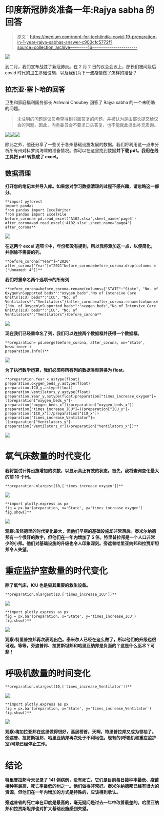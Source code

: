 # 印度新冠肺炎准备一年:Rajya sabha 的回答

> 原文：<https://medium.com/nerd-for-tech/india-covid-19-preparation-in-1-year-rajya-sabhas-answer-c903cfc5772f?source=collection_archive---------16----------------------->

![](img/e98f7deb1a6d790fbfa84cb72af01245.png)

到二月，我们宣布战胜了新冠肺炎。在 2 月 2 日的议会会议上，部长们被问及后 covid 时代的卫生基础设施，以及我们为下一波疫情做了怎样的准备？

## 拉杰亚·塞卜哈的回答

卫生和家庭福利国务部长 Ashwini Choubey 回答了 Rajya sabha 的一个未明确的问题。

> 未注明的问题是议员希望得到书面答复的问题，并被认为是由部长提交给议会的问题。因此，内务委员会不要求口头答复，也不能就此提出补充质询。

![](img/5e2c73e9b318d92be25bd56d5dc3c873.png)![](img/2b8482a2bd54b6997b182a61a9de0342.png)![](img/00fe35d06ba676429b0777e485cca50a.png)

除此之外，他还分享了一些关于各州基础设施发展的数据。我们将利用这一点来分析所有州对科罗纳海啸的准备情况。你可以在这里找到数据[](https://pqars.nic.in/annex/253/A102.pdf)****并下载 pdf。我用在线工具把 pdf 转换成了 excel。****

## ****数据清理****

****打开您的笔记本并导入库。如果您对学习数据清理的过程不感兴趣，请忽略这一部分。****

```
**import pyforest
import pandas
from pandas import ExcelWriter
from pandas import ExcelFile
before_corona= pd.read_excel('A102.xlsx',sheet_name='page3')
after_corona=pd.read_excel('A102.xlsx',sheet_name='page4')
after_corona**
```

****![](img/cc66562475d1ea0c30bbde38466b4ab1.png)****

****在这两个 excel 选项卡中，年份都没有提到，所以我将添加这一点，以便简化，并删除不需要的列。****

```
**before_corona["Year"]="2020"
after_corona["Year"]="2021"before_corona=before_corona.drop(columns =['Unnamed: 4'])**
```

****我们将重命名两个选项卡的所有列****

```
**before_corona=before_corona.rename(columns={"STATE":"State", "No. of Oxygen\nSupported beds*":"oxygen_beds","No of Intensive Care Unit\n(ICU) beds*":"ICU", "No. of Ventilators*":"Ventilators"})after_corona=after_corona.rename(columns={"No. of Oxygen\nSupported beds*":"oxygen_beds","No of Intensive Care Unit\n(ICU) beds*":"ICU", "No. of Ventilators*":"Ventilators"})before_corona**
```

****![](img/65a93644282a66a81b704bc36c126174.png)****

****现在我们已经重命名了列，我们可以连接两个数据框并获得一个数据框。****

```
**preparation= pd.merge(before_corona, after_corona, on='State', how='inner')
preparation.info()**
```

****![](img/16a765e20b28656a30edcde2f96afc7a.png)****

****为了执行数学运算，我们必须将所有列的数据类型转换为 float。****

```
**preparation.Year_x.astype(float)
preparation.oxygen_beds_y.astype(float)
preparation.ICU_y.astype(float)
preparation.Ventilators_y.astype(float)
preparation.Year_y.astype(float)preparation["times_increase_oxygen"]=((preparation["oxygen_beds_y"]-preparation["oxygen_beds_x"])/preparation["oxygen_beds_x"])
preparation["times_increase_ICU"]=((preparation["ICU_y"]-preparation["ICU_x"])/preparation["ICU_x"])
preparation["times_increase_Ventilator"]=((preparation["Ventilators_y"]-preparation["Ventilators_x"])/preparation["Ventilators_x"])**
```

****![](img/7a077bc66fabd85d5360d72e1b197893.png)****

# ****氧气床数量的时代变化****

****我将尝试计算设施增加的次数，以显示真正有效的状态。首先，我将查询变化最大的前 10 个州。****

```
**preparation.nlargest(10,['times_increase_oxygen'])**
```

****![](img/a011152d54ec64e874418c16005bdb81.png)****

```
**import plotly.express as px
fig = px.bar(preparation, x='State', y='times_increase_oxygen')
fig.show()**
```

****![](img/c9b6040fef7ac60d20a9ccf23193c0da.png)****

******观察**:虽然德里的时代变化最大，但他们早期的基础设施却非常落后。泰米尔纳德邦有一个很好的数字，但他们在一年内增加了 5 倍。特里普拉邦是一个人口非常少的小邦。他们对基础设施的升级也令人印象深刻。旁遮普哈里亚纳邦和拉贾斯坦邦令人失望。****

# ****重症监护室数量的时代变化****

****除了氧气床，ICU 也是极其重要的救生设备。****

```
**preparation.nlargest(10,['times_increase_ICU'])**
```

****![](img/76eb3d0d1bca6bf805462db1bf08a8c3.png)****

```
**import plotly.express as px
fig = px.bar(preparation, x='State', y='times_increase_ICU')
fig.show()**
```

****![](img/c018b9c50b92cdc35bd7eb72e4517568.png)****

******观察**:特里普拉邦再次表现出色。泰米尔人已经在这么做了，所以他们的升级也很可观。等等，旁遮普邦、拉贾斯坦邦和哈里亚纳邦是负面的？这是什么巫术？可悲！****

# ****呼吸机数量的时间变化****

```
**preparation.nlargest(10,['times_increase_Ventilator'])**
```

****![](img/f122a2384889d5432336312e634dfa88.png)****

```
**import plotly.express as px
fig = px.bar(preparation, x='State', y='times_increase_Ventilator')
fig.show()**
```

****![](img/9382f5a0a419e10a91a935368a822127.png)****

****观察:梅加拉亚邦在这里做得很好，高居榜首。天啊，特里普拉邦又成为领袖了。旁遮普、拉贾斯坦邦、哈里亚纳邦再次处于不利地位。现有的(呼吸机和重症监护室)可能已经停止工作。****

# ****结论****

****特里普拉邦今天记录了 141 例病例，没有死亡。它们是目前每日接种率最低、疫苗接种率最高、死亡率最低的州之一。他们做得非常好。泰米尔纳德邦已经有很大的资源，但他们在一年内增加的方式是特殊的，应该得到承认。****

****旁遮普省的死亡率在印度是最高的，毫无疑问是过去一年中改善最差的。哈里亚纳邦和拉贾斯坦邦也对扩大基础设施感到失望。****